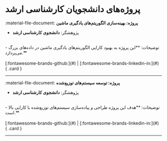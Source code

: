 # پروژه‌های دانشجویان کارشناسی ارشد

<div class="flex w-full" markdown>

<!-- 1 -->
:material-file-document: __پروژه: بهینه‌سازی الگوریتم‌های یادگیری ماشین__
<br/>
- پژوهشگر:
**دانشجوی کارشناسی ارشد**
<br/>
- توضیحات:
**این پروژه به بهبود کارایی الگوریتم‌های یادگیری ماشین در داده‌های بزرگ می‌پردازد.**
<br/>
<br/>
[:fontawesome-brands-github:](#)
|
[:fontawesome-brands-linkedin-in:](#)
{ .card }


---


<!-- 2 -->
:material-file-document: __پروژه: توسعه سیستم‌های توزیع‌شده__
<br/>
- پژوهشگر:
**دانشجوی کارشناسی ارشد**
<br/>
- توضیحات:
**هدف این پروژه طراحی و پیاده‌سازی سیستم‌های توزیع‌شده با کارایی بالا است.**
<br/>
<br/>
[:fontawesome-brands-github:](#)
|
[:fontawesome-brands-linkedin-in:](#)
{ .card }



---


</div>
